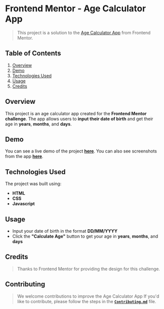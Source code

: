 <!-- documentation start -->

# Frontend Mentor - Age Calculator App
>This project is a solution to the [Age Calculator App](https://www.frontendmentor.io/challenges/age-calculator-app-dF9DFFpj-Q) from Frontend Mentor.

## Table of Contents
1. [Overview](#overview)
2. [Demo](#demo)
3. [Technologies Used](#technologies-used)
4. [Usage](#usage)
5. [Credits](#credits)

## Overview
This project is an age calculator app created for the **Frontend Mentor challenge**. The app allows users to **input their date of birth** and get their age in **years**, **months**, and **days**.

## Demo
You can see a live demo of the project [**here**](ify47.github.io/Age-Calculator-App/). You can also see screenshots from the app [**here**](Design.md).

## Technologies Used
The project was built using:
- **HTML**
- **CSS**
- **Javascript**

## Usage
- Input your date of birth in the format **DD/MM/YYYY**
- Click the **"Calculate Age"** button to get your age in **years**, **months**, and **days**

## Credits
>Thanks to Frontend Mentor for providing the design for this challenge.

## Contributing
>We welcome contributions to improve the Age Calculator App If you'd like to contribute, please follow the steps in the [**`Contributing.md`**](Contributing.md) file.

<!-- documentation end -->